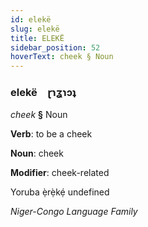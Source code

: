 ```yaml
---
id: elekë
slug: elekë
title: ELEKË
sidebar_position: 52
hoverText: cheek § Noun
---
```


### elekë&emsp;<span kind="abugida">ɽɿʓɿɔʇ</span>

*cheek* **§** Noun

**Verb**: to be a cheek

**Noun**: cheek

**Modifier**: cheek-related

Yoruba ẹ̀rẹ̀kẹ́ undefined

*Niger-Congo Language Family*